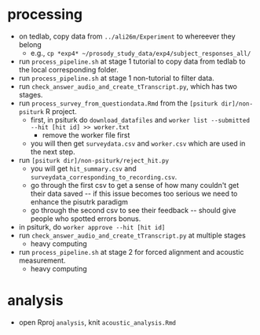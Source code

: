 # processing
+ on tedlab, copy data from  `../ali26m/Experiment` to whereever they belong
  + e.g., `cp *exp4* ~/prosody_study_data/exp4/subject_responses_all/`
+ run `process_pipeline.sh` at stage 1 tutorial to copy data from tedlab to the local corresponding folder.
+ run `process_pipeline.sh` at stage 1 non-tutorial to filter data.
+ run `check_answer_audio_and_create_tTranscript.py`, which has two stages. 
+ run `process_survey_from_questiondata.Rmd` from the `[psiturk dir]/non-psiturk` R project. 
  + first, in psiturk do `download_datafiles` and `worker list --submitted --hit [hit id] >> worker.txt`
    + remove the worker file first 
  + you will then get `surveydata.csv` and `worker.csv` which are used in the next step. 
+ run `[psiturk dir]/non-psiturk/reject_hit.py`
  + you will get `hit_summary.csv` and `surveydata_corresponding_to_recording.csv`. 
  + go through the first csv to get a sense of how many couldn't get their data saved -- if this issue becomes too serious we need to enhance the pisutrk paradigm
  + go through the second csv to see their feedback -- should give people who spotted errors bonus. 
+ in psiturk, do `worker approve --hit [hit id]`
+ run `check_answer_audio_and_create_tTranscript.py` at multiple stages
  + heavy computing
+ run `process_pipeline.sh` at stage 2 for forced alignment and acoustic measurement. 
  + heavy computing
# analysis  
+ open Rproj `analysis`, knit `acoustic_analysis.Rmd`
